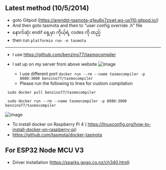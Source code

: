 ## Latest method (10/5/2014)
- goto Gitpod (https://arendst-tasmota-q1eu6x7zswt.ws-us110.gitpod.io/)
- And then goto tasmota and then to "user config override .h" file
- နောက်ဆုံး endif ရှေ့မှာ ကိုယ့်ရဲ့ codes ကို ထည့်
- then run ```platformio run -e tasmota ```


______________________________________________________________________________________

- I use https://github.com/benzino77/tasmocompiler 
- I set up on my server from above website
![image](https://github.com/princekham/Tasmota/assets/16104631/1f0f380d-dd1c-4f3b-8e54-01fb64bc72a1)


  - I use different port ```docker run --rm --name tasmocompiler -p 8080:3000 benzino77/tasmocompiler```
  - Please run the following to lines for custom compilation

``` sudo docker pull benzino77/tasmocompiler```

``` sudo docker run --rm --name tasmocompiler -p 8080:3000 benzino77/tasmocompiler```



  ![image](https://github.com/princekham/Tasmota/assets/16104631/61afe9a0-8f6f-4d2c-9fe6-8c5cbfee7c98)

- To install docker on Raspberry Pi 4 ( https://linuxconfig.org/how-to-install-docker-on-raspberry-pi)
- https://github.com/tasmota/docker-tasmota

## For ESP32 Node MCU V3
- Driver installation (https://sparks.gogo.co.nz/ch340.html)


